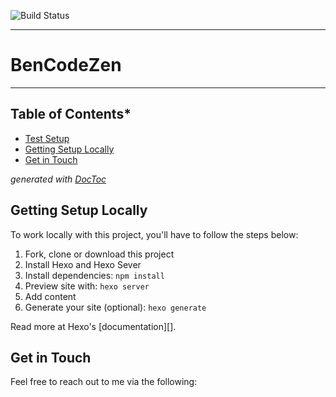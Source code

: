 ![Build Status](https://gitlab.com/pages/hexo/badges/master/build.svg)

---

# BenCodeZen

---

<!-- START doctoc generated TOC please keep comment here to allow auto update -->
<!-- DON'T EDIT THIS SECTION, INSTEAD RE-RUN doctoc TO UPDATE -->
## Table of Contents*

- [Test Setup](#test-setup)
- [Getting Setup Locally](#getting-setup-locally)
- [Get in Touch](#get-in-touch)

*generated with [DocToc](https://github.com/thlorenz/doctoc)*
<!-- END doctoc generated TOC please keep comment here to allow auto update -->

## Getting Setup Locally

To work locally with this project, you'll have to follow the steps below:

1. Fork, clone or download this project
1. Install Hexo and Hexo Sever
1. Install dependencies: `npm install`
1. Preview site with: `hexo server`
1. Add content
1. Generate your site (optional): `hexo generate`

Read more at Hexo's [documentation][].

## Get in Touch

Feel free to reach out to me via the following:

[twitter]: http://www.twitter.com/bencodezen
[codepen]: http://codepen.io/BenCodeZen/
[stackoverflow]: http://stackoverflow.com/users/5100020/bencodezen
